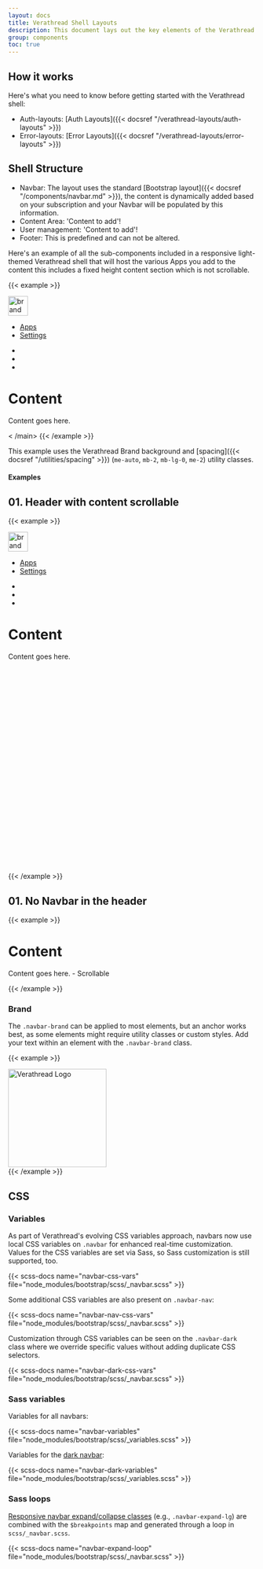 ```yaml
---
layout: docs
title: Verathread Shell Layouts
description: This document lays out the key elements of the Verathread shell, including a prominent logo for brand identity, a customisable navbar with dynamic menu items, a search function for easy navigation, and accessible profile settings. Additionally, the document covers the implementation of a light/dark theme switcher to accommodate user preferences, and a flexible content area for displaying app information.
group: components
toc: true
---
```


## How it works


Here's what you need to know before getting started with the Verathread shell:

- Auth-layouts: [Auth Layouts]({{< docsref "/verathread-layouts/auth-layouts" >}})
- Error-layouts: [Error Layouts]({{< docsref "/verathread-layouts/error-layouts" >}})

## Shell Structure

- Navbar: The layout uses the standard [Bootstrap layout]({{< docsref "/components/navbar.md" >}}), the content is dynamically added based on your subscription and your Navbar will be populated by this information.
- Content Area: 'Content to add'!
- User management: 'Content to add'!
- Footer: This is predefined and can not be altered.

Here's an example of all the sub-components included in a responsive light-themed Verathread shell that will host the various Apps you add to the content this includes a fixed height content section which is not scrollable.

<!-- markdownlint-disable MD033 -->
{{< example >}}
  <nav class="bg-brand">
    <div class="container-fluid d-flex  bd-gutter flex-wrap flex-lg-nowrap">
      <div class="row me-auto bg-brand">
        <div class="col-12 d-flex">
          <div class="navbar-brand p-0 me-0 me-lg-2">
            <img src="/docs/5.3/assets/logos/Verathread-Tagline-Colour-Rev.png" alt="brand logo" height="40"/>
          </div>
          <ul class="nav justify-content-center align-items-center">
            <li class="nav-item">
              <a class="nav-link active text-white" aria-current="page" href="#">Apps</a>
            </li>
            <li class="nav-item">
              <a class="nav-link text-white" href="#">Settings</a>
            </li>
          </ul>
        </div>
      </div>
    <div class="row">
      <div class="col-12">
        <ul class="nav justify-content-center">
          <li class="nav-item">
            <a class="nav-link active" aria-current="page" href="#">
              <img src="/docs/5.3/assets/logos/icon_mode.png" alt="">
            </a>
          </li>
          <li class="nav-item">
            <a class="nav-link" href="#">
              <img src="/docs/5.3/assets/logos/icon_alert.png" alt="">
            </a>
          </li>
          <li class="nav-item">
            <a class="nav-link" href="#">
              <img src="/docs/5.3/assets/logos/icon_avatar.png" alt="">
            </a>
          </li>
        </ul>
      </div>
    </div>
    </div>
  </nav>
  <main class="container ratio ratio-16x9 border border-black bg-secondary-subtle">
    <div class="d-flex flex-column align-items-center justify-content-center p-4">
      <h1>Content</h1>
      <p>Content goes here.</p>
    </div>
< /main>
{{< /example >}}
<!-- markdownlint-enable MD033 -->

This example uses the Verathread Brand background and [spacing]({{< docsref "/utilities/spacing" >}}) (`me-auto`, `mb-2`, `mb-lg-0`, `me-2`) utility classes.

#### Examples

## 01. Header with content scrollable

<!-- markdownlint-disable MD033 -->
{{< example >}}
  <nav class="bg-brand">
    <div class="container-fluid d-flex  bd-gutter flex-wrap flex-lg-nowrap">
      <div class="row me-auto bg-brand">
        <div class="col-12 d-flex">
          <div class="navbar-brand p-0 me-0 me-lg-2">
            <img src="/docs/5.3/assets/logos/Verathread-Tagline-Colour-Rev.png" alt="brand logo" height="40"/>
          </div>
          <ul class="nav justify-content-center align-items-center">
            <li class="nav-item">
              <a class="nav-link active text-white" aria-current="page" href="#">Apps</a>
            </li>
            <li class="nav-item">
              <a class="nav-link text-white" href="#">Settings</a>
            </li>
          </ul>
        </div>
      </div>
    <div class="row">
      <div class="col-12">
        <ul class="nav justify-content-center">
          <li class="nav-item">
            <a class="nav-link active" aria-current="page" href="#">
              <img src="/docs/5.3/assets/logos/icon_mode.png" alt="">
            </a>
          </li>
          <li class="nav-item">
            <a class="nav-link" href="#">
              <img src="/docs/5.3/assets/logos/icon_alert.png" alt="">
            </a>
          </li>
          <li class="nav-item">
            <a class="nav-link" href="#">
              <img src="/docs/5.3/assets/logos/icon_avatar.png" alt="">
            </a>
          </li>
        </ul>
      </div>
    </div>
    </div>
  </nav>
<main class="container ratio ratio-16x9 border border-black bg-secondary-subtle overflow-x-scroll">
  <div class="d-flex flex-column align-items-center justify-content-center p-40" style="height: 500px">
    <h1>Content</h1>
    <p>Content goes here.</p>
  </div>
</main>
{{< /example >}}
<!-- markdownlint-enable MD033 -->

## 01. No Navbar in the header

<!-- markdownlint-disable MD033 -->
{{< example >}}
<main class="container ratio ratio-16x9 border border-black bg-secondary-subtle">
  <div class="d-flex flex-column align-items-center justify-content-center p-4 h-500">
    <h1>Content</h1>
    <p>Content goes here. - Scrollable</p>
  </div>
</main>
{{< /example >}}
<!-- markdownlint-enable MD033 -->

### Brand

The `.navbar-brand` can be applied to most elements, but an anchor works best, as some elements might require utility classes or custom styles.
Add your text within an element with the `.navbar-brand` class.

{{< example >}}
<!-- As a link -->
<!--markdownlint-disable MD033-->
<nav class="navbar bg-body-tertiary">
  <div class="container-fluid bg-brand">
    <a class="navbar-brand" href="#"><img src="/docs/5.3/assets/logos/Verathread-Tagline-Colour-Rev.png" alt="Verathread Logo" width="200" /></a>
  </div>
</nav>
{{< /example >}}
<!-- markdownlint-enable MD033 -->

## CSS

### Variables

As part of Verathread's evolving CSS variables approach, navbars now use local CSS variables on `.navbar` for enhanced real-time customization. Values for the CSS variables are set via Sass, so Sass customization is still supported, too.

{{< scss-docs name="navbar-css-vars" file="node_modules/bootstrap/scss/_navbar.scss" >}}

Some additional CSS variables are also present on `.navbar-nav`:

{{< scss-docs name="navbar-nav-css-vars" file="node_modules/bootstrap/scss/_navbar.scss" >}}

Customization through CSS variables can be seen on the `.navbar-dark` class where we override specific values without adding duplicate CSS selectors.

{{< scss-docs name="navbar-dark-css-vars" file="node_modules/bootstrap/scss/_navbar.scss" >}}

### Sass variables

Variables for all navbars:

{{< scss-docs name="navbar-variables" file="node_modules/bootstrap/scss/_variables.scss" >}}

Variables for the [dark navbar](#color-schemes):

{{< scss-docs name="navbar-dark-variables" file="node_modules/bootstrap/scss/_variables.scss" >}}

### Sass loops

[Responsive navbar expand/collapse classes](#responsive-behaviors) (e.g., `.navbar-expand-lg`) are combined with the `$breakpoints` map and generated through a loop in `scss/_navbar.scss`.

{{< scss-docs name="navbar-expand-loop" file="node_modules/bootstrap/scss/_navbar.scss" >}}
